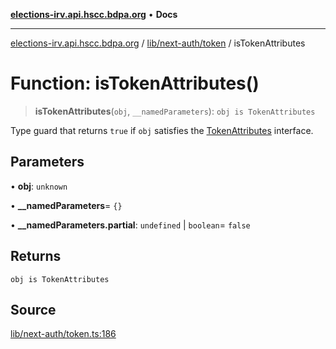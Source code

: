 [**elections-irv.api.hscc.bdpa.org**](../../../../README.md) • **Docs**

***

[elections-irv.api.hscc.bdpa.org](../../../../README.md) / [lib/next-auth/token](../README.md) / isTokenAttributes

# Function: isTokenAttributes()

> **isTokenAttributes**(`obj`, `__namedParameters`): `obj is TokenAttributes`

Type guard that returns `true` if `obj` satisfies the [TokenAttributes](../type-aliases/TokenAttributes.md)
interface.

## Parameters

• **obj**: `unknown`

• **\_\_namedParameters**= `{}`

• **\_\_namedParameters.partial**: `undefined` \| `boolean`= `false`

## Returns

`obj is TokenAttributes`

## Source

[lib/next-auth/token.ts:186](https://github.com/Xunnamius/elections_irv.api.hscc.bdpa.org/blob/c917ea60595d63d322e4038beb12d08f7d64cdd2/lib/next-auth/token.ts#L186)
